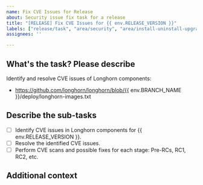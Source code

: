 ```yaml
---
name: Fix CVE Issues for Release
about: Security issue fix task for a release
title: "[RELEASE] Fix CVE Issues for {{ env.RELEASE_VERSION }}"
labels: ["release/task", "area/security", "area/install-uninstall-upgrade"]
assignees: ''

---
```


## What's the task? Please describe

Identify and resolve CVE issues of Longhorn components:
- https://github.com/longhorn/longhorn/blob/{{ env.BRANCH_NAME }}/deploy/longhorn-images.txt

## Describe the sub-tasks

- [ ] Identify CVE issues in Longhorn components for {{ env.RELEASE_VERSION }}.
- [ ] Resolve the identified CVE issues.
- [ ] Perform CVE scans and possible fixes for each stage: Pre-RCs, RC1, RC2, etc.

## Additional context

<!--Add any other context or screenshots about the task request here.-->
